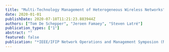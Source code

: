 ```yaml
---
title: "Multi-Technology Management of Heterogeneous Wireless Networks"
date: 2020-01-01
publishDate: 2020-07-18T11:21:23.883944Z
authors: ["Tom De Schepper", "Jeroen Famaey", "Steven Latré"]
publication_types: ["1"]
abstract: ""
featured: false
publication: "*IEEE/IFIP Network Operations and Management Symposion (NOMS)*"
---
```


